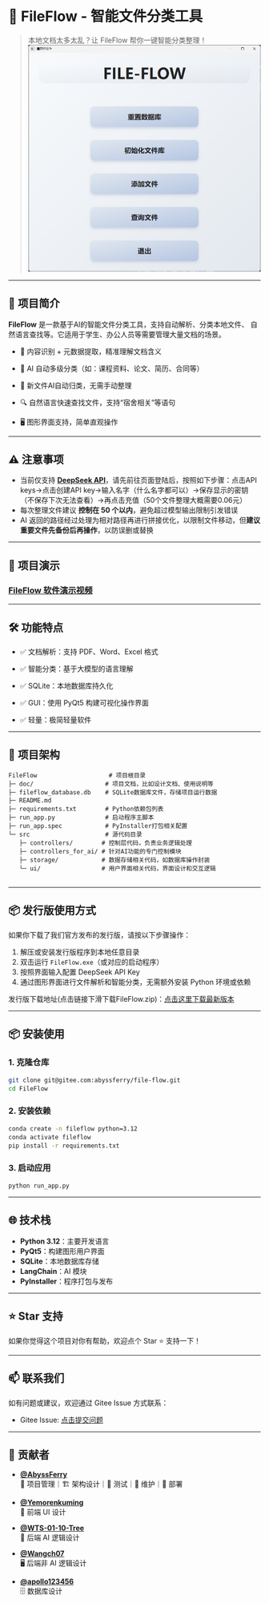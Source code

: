 # 📁 FileFlow - 智能文件分类工具

> 本地文档太多太乱？让 FileFlow 帮你一键智能分类整理！
> ![FileFlow 主界面](doc/interface.png)
---
## 🚀 项目简介

**FileFlow** 是一款基于AI的智能文件分类工具，支持自动解析、分类本地文件、 自然语言查找等。它适用于学生、办公人员等需要管理大量文档的场景。

- 🧠 内容识别 + 元数据提取，精准理解文档含义
    
- 📂 AI 自动多级分类（如：课程资料、论文、简历、合同等）
    
- 🔄 新文件AI自动归类，无需手动整理
    
- 🔍 自然语言快速查找文件，支持“宿舍相关”等语句
    
- 🖥️ 图形界面支持，简单直观操作

---

## ⚠️ 注意事项

* 当前仅支持 **[DeepSeek API](https://platform.deepseek.com/)**，请先前往页面登陆后，按照如下步骤：点击API keys->点击创建API key->输入名字（什么名字都可以）->保存显示的密钥（不保存下次无法查看）->再点击充值（50个文件整理大概需要0.06元）
* 每次整理文件建议 **控制在 50 个以内**，避免超过模型输出限制引发错误
* AI 返回的路径经过处理为相对路径再进行拼接优化，以限制文件移动，但**建议重要文件先备份后再操作**，以防误删或替换

---

## 📸 项目演示
### [FileFlow 软件演示视频](doc/FileFlow软件演示.mp4)

---

## 🛠️ 功能特点

- ✅ 文档解析：支持 PDF、Word、Excel 格式
    
- ✅ 智能分类：基于大模型的语言理解
    
- ✅ SQLite：本地数据库持久化
    
- ✅ GUI：使用 PyQt5 构建可视化操作界面
    
- ✅ 轻量：极简轻量软件
    

---

## 🧱 项目架构

```
FileFlow                    # 项目根目录
├─ doc/                    # 项目文档，比如设计文档、使用说明等
├─ fileflow_database.db    # SQLite数据库文件，存储项目运行数据
├─ README.md               
├─ requirements.txt        # Python依赖包列表
├─ run_app.py              # 启动程序主脚本
├─ run_app.spec            # PyInstaller打包相关配置
└─ src                     # 源代码目录
   ├─ controllers/        # 控制层代码，负责业务逻辑处理
   ├─ controllers_for_ai/ # 针对AI功能的专门控制模块
   ├─ storage/            # 数据存储相关代码，如数据库操作封装
   └─ ui/                 # 用户界面相关代码，界面设计和交互逻辑


```

---

## 📦 发行版使用方式

如果你下载了我们官方发布的发行版，请按以下步骤操作：

1. 解压或安装发行版程序到本地任意目录
2. 双击运行 `FileFlow.exe`（或对应的启动程序）
3. 按照界面输入配置 DeepSeek API Key
4. 通过图形界面进行文件解析和智能分类，无需额外安装 Python 环境或依赖

发行版下载地址(点击链接下滑下载FileFlow.zip)：[点击这里下载最新版本](https://gitee.com/abyssferry/file-flow/releases)

---

## 📦 安装使用

### 1. 克隆仓库

```bash
git clone git@gitee.com:abyssferry/file-flow.git
cd FileFlow
```

### 2. 安装依赖

```bash
conda create -n fileflow python=3.12
conda activate fileflow
pip install -r requirements.txt
```

### 3. 启动应用

```bash
python run_app.py
```

---

## 🌐 技术栈

- **Python 3.12**：主要开发语言
- **PyQt5**：构建图形用户界面
- **SQLite**：本地数据库存储
- **LangChain**：AI 模块
- **PyInstaller**：程序打包与发布

---

## ⭐ Star 支持

如果你觉得这个项目对你有帮助，欢迎点个 Star ⭐ 支持一下！

---

## 📫 联系我们

如有问题或建议，欢迎通过 Gitee Issue 方式联系：

- Gitee Issue: [点击提交问题](https://gitee.com/abyssferry/file-flow/issues)

---

## 🎉 贡献者

- **[@AbyssFerry](https://gitee.com/abyssferry)**  
  🧭 项目管理｜🏗️ 架构设计｜🧪 测试｜🔧 维护｜🚀 部署

- **[@Yemorenkuming](https://gitee.com/yemorenkuming)**  
  🎨 前端 UI 设计

- **[@WTS-01-10-Tree](https://gitee.com/wts-01-10-Tree)**  
  🤖 后端 AI 逻辑设计

- **[@Wangch07](https://gitee.com/wangch07)**  
  🖥️ 后端非 AI 逻辑设计

- **[@apollo123456](https://gitee.com/apollo123456)**  
  🗄️ 数据库设计

